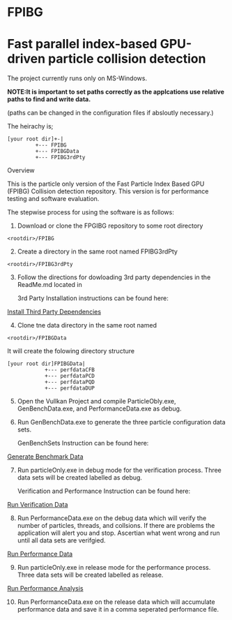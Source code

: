 # FPIBG
# Fast parallel index-based GPU-driven particle collision detection

The project currently runs only on MS-Windows.

**NOTE:It is important to set paths correctly as the applcations use relative paths to find and write data.**

(paths can be changed in the configuration files if absloutly necessary.)

The heirachy is;

	[your root dir]+-|
			 +--- FPIBG 
			 +--- FPIBGData 
			 +--- FPIBG3rdPty 
Overview

This is the particle only version of the Fast Particle Index Based GPU (FPIBG) Collision detection repository.
This version is for performance testing and software evaluation.
	
The stepwise process for using the software is as follows:

1. Download or clone the FPGIBG repository to some root directory

`<rootdir>/FPIBG`

2. Create a directory in the same root named FPIBG3rdPty

`<rootdir>/FPIBG3rdPty`

3. Follow the directions for dowloading 3rd party dependencies in the ReadMe.md located in 
 
	3rd Party Installation instructions can be found here:

[Install Third Party Dependencies](InstallREADME.md)
	

4. Clone tne data directory in the same root named 

`<rootdir>/FPIBGData`

It will create the folowing directory structure

	[your root dir]FPIBGData|
				+--- perfdataCFB 
				+--- perfdataPCD
				+--- perfdataPQD 
				+--- perfdataDUP

5. Open the Vullkan Project and compile ParticleObly.exe, GenBenchData.exe, and PerformanceData.exe as debug.

6. Run GenBenchData.exe to generate the three particle configuration data sets.

	GenBenchSets Instruction can be found here:

[Generate Benchmark Data](GenAppREADME.md)

7. Run particleOnly.exe in debug mode for the verification process. Three data sets will be created labelled as debug.

	Verification and Performance Instruction can be found here:

[Run Verification Data](VerifyAppREADME.md)

8. Run PerformanceData.exe on the debug data which will verify the number of particles, threads, and collsions.
	If there are problems the application will alert you and stop. Ascertian what went wrong and run until all data sets are verifgied.

[Run Performance Data](ParticleTestREADME.md)

9. Run particleOnly.exe in release mode for the performance process. 
Three data sets will be created labelled as release.

[Run Performance Analysis](PerformanceAppREADME.md)

10. Run PerformanceData.exe on the release data which will accumulate performance data and save it in a comma seperated performance file. 

